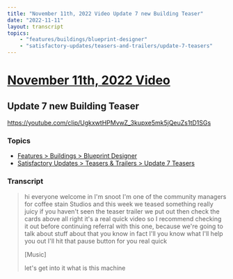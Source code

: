 ```yaml
---
title: "November 11th, 2022 Video Update 7 new Building Teaser"
date: "2022-11-11"
layout: transcript
topics:
    - "features/buildings/blueprint-designer"
    - "satisfactory-updates/teasers-and-trailers/update-7-teasers"
---
```

# [November 11th, 2022 Video](../2022-11-11.md)
## Update 7 new Building Teaser
https://youtube.com/clip/UgkxwtHPMvwZ_3kupxe5mk5jQeuZs1tD1SGs

### Topics
* [Features > Buildings > Blueprint Designer](../topics/features/buildings/blueprint-designer.md)
* [Satisfactory Updates > Teasers & Trailers > Update 7 Teasers](../topics/satisfactory-updates/teasers-and-trailers/update-7-teasers.md)

### Transcript

> hi everyone welcome in I'm snoot I'm one of the community managers for coffee stain Studios and this week we teased something really juicy if you haven't seen the teaser trailer we put out then check the cards above all right it's a real quick video so I recommend checking it out before continuing referral with this one, because we're going to talk about stuff about that you know in fact I'll you know what I'll help you out I'll hit that pause button for you real quick
>
> [Music]
>
> let's get into it what is this machine
